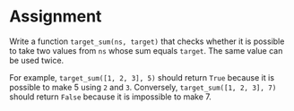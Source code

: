 # Assignment

Write a function `target_sum(ns, target)` that checks whether it is possible to take two values from `ns` whose sum equals `target`.
The same value can be used twice.

For example, `target_sum([1, 2, 3], 5)` should return `True` because it is possible to make 5 using `2` and `3`.
Conversely, `target_sum([1, 2, 3], 7)` should return `False` because it is impossible to make 7.
